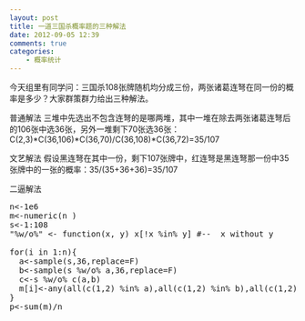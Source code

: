 ```yaml
---
layout: post
title: 一道三国杀概率题的三种解法
date: 2012-09-05 12:39
comments: true
categories: 
    - 概率统计
---
```

今天组里有同学问：三国杀108张牌随机均分成三份，两张诸葛连弩在同一份的概率是多少？大家群策群力给出三种解法。

普通解法
三堆中先选出不包含连弩的是哪两堆，其中一堆在除去两张诸葛连弩后的106张中选36张，另外一堆剩下70张选36张：C(2,3)*C(36,106)*C(36,70)/C(36,108)*C(36,72)=35/107

文艺解法
假设黑连弩在其中一份，剩下107张牌中，红连弩是黑连弩那一份中35张牌中的一张的概率：35/(35+36+36)=35/107

二逼解法

<pre class="brush: r; gutter: true">n&lt;-1e6
m&lt;-numeric(n )
s&lt;-1:108
&quot;%w/o%&quot; &lt;- function(x, y) x[!x %in% y] #--  x without y

for(i in 1:n){
  a&lt;-sample(s,36,replace=F)
  b&lt;-sample(s %w/o% a,36,replace=F)
  c&lt;-s %w/o% c(a,b)
  m[i]&lt;-any(all(c(1,2) %in% a),all(c(1,2) %in% b),all(c(1,2) %in% c))
}
p&lt;-sum(m)/n</pre>
